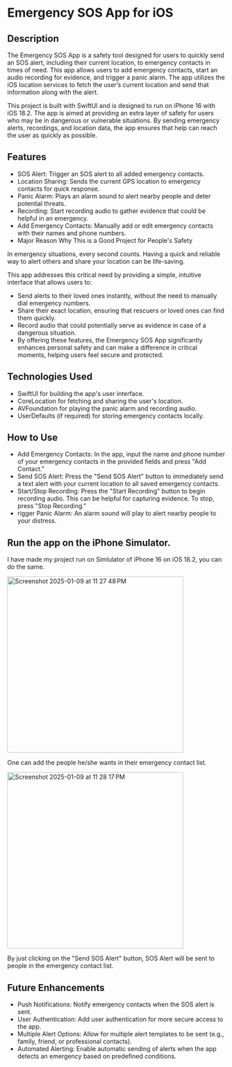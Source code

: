 # Emergency SOS App for iOS

## Description

The Emergency SOS App is a safety tool designed for users to quickly send an SOS alert, including their current location, to emergency contacts in times of need. This app allows users to add emergency contacts, start an audio recording for evidence, and trigger a panic alarm. The app utilizes the iOS location services to fetch the user’s current location and send that information along with the alert.

This project is built with SwiftUI and is designed to run on iPhone 16 with iOS 18.2. The app is aimed at providing an extra layer of safety for users who may be in dangerous or vulnerable situations. By sending emergency alerts, recordings, and location data, the app ensures that help can reach the user as quickly as possible.


## Features

-  SOS Alert: Trigger an SOS alert to all added emergency contacts.
-  Location Sharing: Sends the current GPS location to emergency contacts for quick response.
-  Panic Alarm: Plays an alarm sound to alert nearby people and deter potential threats.
-  Recording: Start recording audio to gather evidence that could be helpful in an emergency.
-  Add Emergency Contacts: Manually add or edit emergency contacts with their names and phone numbers.
-  Major Reason Why This is a Good Project for People's Safety

In emergency situations, every second counts. Having a quick and reliable way to alert others and share your location can be life-saving. 

This app addresses this critical need by providing a simple, intuitive interface that allows users to:

-  Send alerts to their loved ones instantly, without the need to manually dial emergency numbers.
-  Share their exact location, ensuring that rescuers or loved ones can find them quickly.
-  Record audio that could potentially serve as evidence in case of a dangerous situation.
-  By offering these features, the Emergency SOS App significantly enhances personal safety and can make a difference in critical moments, helping users feel secure and protected.


## Technologies Used

-  SwiftUI for building the app's user interface.
-  CoreLocation for fetching and sharing the user's location.
-  AVFoundation for playing the panic alarm and recording audio.
-  UserDefaults (if required) for storing emergency contacts locally.


## How to Use

-  Add Emergency Contacts: In the app, input the name and phone number of your emergency contacts in the provided fields and press "Add Contact."
-  Send SOS Alert: Press the "Send SOS Alert" button to immediately send a text alert with your current location to all saved emergency contacts.
-  Start/Stop Recording: Press the "Start Recording" button to begin recording audio. This can be helpful for capturing evidence. To stop, press "Stop Recording."
-   rigger Panic Alarm: An alarm sound will play to alert nearby people to your distress.


## Run the app on the iPhone Simulator.

I have made my project run on Simlulator of iPhone 16 on iOS 18.2, you can do the same.

<img width="405" alt="Screenshot 2025-01-09 at 11 27 48 PM" src="https://github.com/user-attachments/assets/6fe0197d-ca0d-4df9-8f37-5288fcbb3b29" />

One can add the people he/she wants in their emergency contact list.



<img width="405" alt="Screenshot 2025-01-09 at 11 28 17 PM" src="https://github.com/user-attachments/assets/9dcf7714-121e-4928-bb1d-3837d79c12ad" />

By just clicking on the "Send SOS Alert" button, SOS Alert will be sent to people in the emergency contact list.

## Future Enhancements

-  Push Notifications: Notify emergency contacts when the SOS alert is sent.
-  User Authentication: Add user authentication for more secure access to the app.
-  Multiple Alert Options: Allow for multiple alert templates to be sent (e.g., family, friend, or professional contacts).
-  Automated Alerting: Enable automatic sending of alerts when the app detects an emergency based on predefined conditions.
